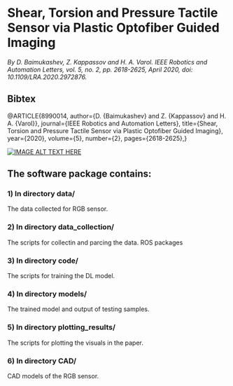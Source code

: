 # Shear, Torsion and Pressure Tactile Sensor via Plastic Optofiber Guided Imaging 

*By D. Baimukashev, Z. Kappassov and H. A. Varol. IEEE Robotics and Automation Letters, vol. 5, no. 2, pp. 2618-2625, April 2020, doi: 10.1109/LRA.2020.2972876.*

## Bibtex
@ARTICLE{8990014,
  author={D. {Baimukashev} and Z. {Kappassov} and H. A. {Varol}},
  journal={IEEE Robotics and Automation Letters}, 
  title={Shear, Torsion and Pressure Tactile Sensor via Plastic Optofiber Guided Imaging}, 
  year={2020},
  volume={5},
  number={2},
  pages={2618-2625},}


[![IMAGE ALT TEXT HERE](https://www.youtube.com/embed/IH5f0U1_9is)](https://www.youtube.com/watch?v=IH5f0U1_9is)


## The software package contains:

### 1) In directory data/

The data collected for RGB sensor. 

### 2) In directory data_collection/

The scripts for collectin and parcing the data. ROS packages

### 3) In directory code/

The scripts for training the DL model.

### 4) In directory models/

The trained model and output of testing samples.

### 5) In directory plotting_results/

The scripts for plotting the visuals in the paper. 


### 6) In directory CAD/

CAD models of the RGB sensor.


